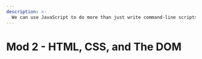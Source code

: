 ```yaml
---
description: >-
  We can use JavaScript to do more than just write command-line scripts. We can also use it to power dynamic frontend applications. In this module, we'll learn how to scaffold and design a frontend web application using HTML and CSS and how to make them interactive and dynamic using the Document Object Model (a.k.a "The DOM"). 
---
```


# Mod 2 - HTML, CSS, and The DOM

